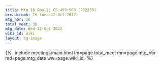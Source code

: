 ```yaml
---
title: Mtg 16 &bull; CS-499+900 (202230)
breadcrumb: 16 (Wed-12-Oct-2022)
mtg_nbr: 16
total_meet: 36
mtg_date: Wed-12-Oct-2022
wiki_id: wiki
layout: bg-image
---
```


{%- include meetings/main.html
    tm=page.total_meet
    mn=page.mtg_nbr
    md=page.mtg_date
    ww=page.wiki_id
-%}
